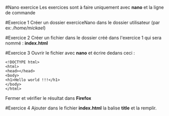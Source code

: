 #Nano exercice
Les exercices sont à faire uniquement avec **nano** et la ligne de commande

#Exercice 1
Créer un dossier exerciceNano dans le dossier utilisateur (par ex: */home/mickael*)

#Exercice 2
Créer un fichier dans le dossier créé dans l'exercice 1 qui sera nommé : **index.html**

#Exercice 3
Ouvrir le fichier avec **nano** et écrire dedans ceci :


    <!DOCTYPE html>
    <html>
    <head></head>
    <body>
    <h1>Hello world !!!</h1>
    </body>
    </html>

Fermer et vérifier le résultat dans **Firefox**

#Exercice 4
Ajouter dans le fichier **index.html** la balise **title** et la remplir.

